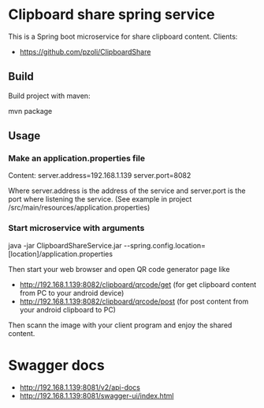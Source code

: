 # Clipboard share spring service
This is a Spring boot microservice for share clipboard content.
Clients:
- https://github.com/pzoli/ClipboardShare

## Build

Build project with maven:

mvn package

## Usage

### Make an application.properties file

Content:
server.address=192.168.1.139
server.port=8082

Where server.address is the address of the service and server.port is the port where listening the service.
(See example in project /src/main/resources/application.properties)

### Start microservice with arguments

java -jar ClipboardShareService.jar --spring.config.location=[location]/application.properties

Then start your web browser and open QR code generator page like

- http://192.168.1.139:8082/clipboard/qrcode/get (for get clipboard content from PC to your android device)
- http://192.168.1.139:8082/clipboard/qrcode/post (for post content from your android clipboard to PC)

Then scann the image with your client program and enjoy the shared content.

# Swagger docs

- http://192.168.1.139:8081/v2/api-docs
- http://192.168.1.139:8081/swagger-ui/index.html
